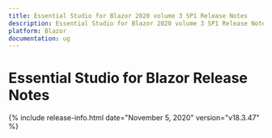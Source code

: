 ```yaml
---
title: Essential Studio for Blazor 2020 volume 3 SP1 Release Notes  
description: Essential Studio for Blazor 2020 volume 3 SP1 Release Notes  
platform: Blazor
documentation: ug
---
```


# Essential Studio for Blazor  Release Notes  

{% include release-info.html date="November 5, 2020"  version="v18.3.47" %} 


